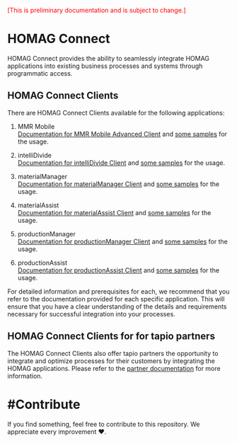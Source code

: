 <span style="color:red">[This is preliminary documentation and is subject to change.] </span>

# HOMAG Connect

HOMAG Connect provides the ability to seamlessly integrate HOMAG applications into existing business processes and systems through programmatic access.

## HOMAG Connect Clients

There are HOMAG Connect Clients available for the following applications:

1. MMR Mobile<br> 
   [Documentation for MMR Mobile Advanced Client](/Applications/MmrMobile/README.md) and [some samples](/Applications/MmrMobile/Samples/) for the usage.

2. intelliDivide <br> 
   [Documentation for intelliDivide Client](/Applications/IntelliDivide/Readme.md) and [some samples](/Applications/IntelliDivide/Samples/Readme.md) for the usage.

3. materialManager <br>
   [Documentation for materialManager Client](./Applications/MaterialManager/README.md) and [some samples](./Applications/MaterialManager/Samples/Readme.md) for the usage.

4. materialAssist <br>
   [Documentation for materialAssist Client](./Applications/MaterialAssist/Readme.md) and [some samples](./Applications/MaterialAssist/Samples/Readme.md) for the usage.

5. productionManager <br>
   [Documentation for productionManager Client](./Applications/ProductionManager/Readme.md) and [some samples](./Applications/ProductionManager/Samples) for the usage.

6. productionAssist <br>
   [Documentation for productionAssist Client](./Applications/ProductionAssist/Readme.md) and [some samples](./Applications/ProductionAssist/Samples) for the usage.


For detailed information and prerequisites for each, we recommend that you refer to the documentation provided for each specific application. This will ensure that you have a clear understanding of the details and requirements necessary for successful integration into your processes.

## HOMAG Connect Clients for for tapio partners

The HOMAG Connect Clients also offer tapio partners the opportunity to integrate and optimize processes for their customers by integrating the HOMAG applications. Please refer to the [partner documentation](./Documentation/Partner/Authorization) for more information.

# #Contribute

If you find something, feel free to contribute to this repository. We appreciate every improvement ❤️.
